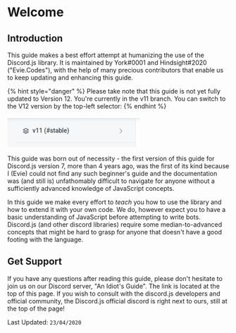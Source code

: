 # Welcome

## Introduction

This guide makes a best effort attempt at humanizing the use of the Discord.js library. It is maintained by York\#0001 and Hindsight\#2020 \("Evie.Codes"\), with the help of many precious contributors that enable us to keep updating and enhancing this guide. 

{% hint style="danger" %}
Please take note that this guide is not yet fully updated to Version 12. You're currently in the v11 branch. You can switch to the V12 version by the top-left selector:
{% endhint %}

![The Gitbook version selector](.gitbook/assets/selector.png)

This guide was born out of necessity - the first version of this guide for Discord.js version 7, more than 4 years ago, was the first of its kind because I \(Evie\) could not find any such beginner's guide and the documentation was \(and still is\) unfathomably difficult to navigate for anyone without a sufficiently advanced knowledge of JavaScript concepts.

In this guide we make every effort to _teach_ you how to use the library and how to extend it with your own code. We do, however expect you to have a basic understanding of JavaScript before attempting to write bots. Discord.js \(and other discord libraries\) require some median-to-advanced concepts that might be hard to grasp for anyone that doesn't have a good footing with the language. 

## Get Support

If you have any questions after reading this guide, please don't hesitate to join us on our Discord server, "An Idiot's Guide". The link is located at the top of this page. If you wish to consult with the discord.js developers and official community, the Discord.js official discord is right next to ours, still at the top of the page!

Last Updated: `23/04/2020`

